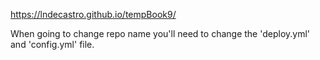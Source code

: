 https://lndecastro.github.io/tempBook9/

When going to change repo name you'll need to change the 'deploy.yml' and 'config.yml' file.
